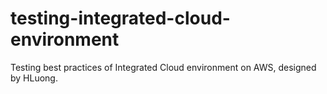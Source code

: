 # testing-integrated-cloud-environment
Testing best practices of Integrated Cloud environment on AWS, designed by HLuong. 

